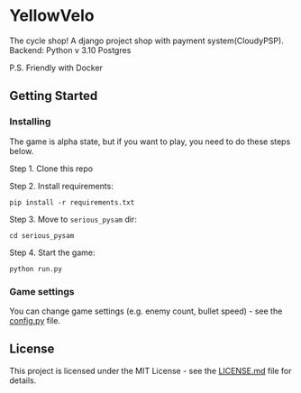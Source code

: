 # YellowVelo
The cycle shop!
A django project shop with payment system(CloudyPSP).
Backend:
Python v 3.10
Postgres

P.S. Friendly with Docker

## Getting Started

### Installing
The game is alpha state, but if you want to play, you need to do these steps below.

Step 1. Clone this repo

Step 2. Install requirements:
```
pip install -r requirements.txt
```

Step 3. Move to `serious_pysam` dir:
```
cd serious_pysam
```

Step 4. Start the game:
```
python run.py
```

### Game settings
You can change game settings (e.g. enemy count, bullet speed) - see the [config.py](serious_pysam/config.py) file.

## License

This project is licensed under the MIT License - see the [LICENSE.md](LICENSE.md) file for details.
